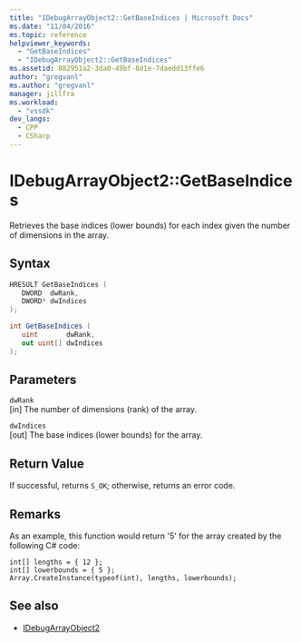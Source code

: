 ```yaml
---
title: "IDebugArrayObject2::GetBaseIndices | Microsoft Docs"
ms.date: "11/04/2016"
ms.topic: reference
helpviewer_keywords:
  - "GetBaseIndices"
  - "IDebugArrayObject2::GetBaseIndices"
ms.assetid: 882951a2-3da0-49bf-8d1e-7daedd13ffe6
author: "gregvanl"
ms.author: "gregvanl"
manager: jillfra
ms.workload:
  - "vssdk"
dev_langs:
  - CPP
  - CSharp
---
```

# IDebugArrayObject2::GetBaseIndices
Retrieves the base indices (lower bounds) for each index given the number of dimensions in the array.

## Syntax

```cpp
HRESULT GetBaseIndices (
   DWORD  dwRank,
   DWORD* dwIndices
);
```

```csharp
int GetBaseIndices (
   uint       dwRank,
   out uint[] dwIndices
);
```

## Parameters
`dwRank`\
[in] The number of dimensions (rank) of the array.

`dwIndices`\
[out] The base indices (lower bounds) for the array.

## Return Value
 If successful, returns `S_OK`; otherwise, returns an error code.

## Remarks
 As an example, this function would return '5' for the array created by the following C# code:

```
int[] lengths = { 12 };
int[] lowerbounds = { 5 };
Array.CreateInstance(typeof(int), lengths, lowerbounds);
```

## See also
- [IDebugArrayObject2](../../../extensibility/debugger/reference/idebugarrayobject2.md)